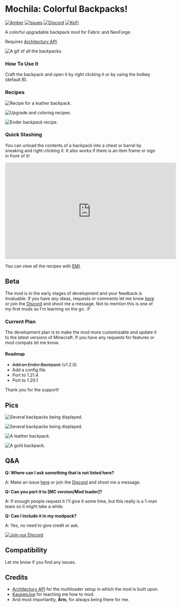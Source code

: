 # Mochila: Colorful Backpacks!



[![Amber](https://img.shields.io/badge/Amber-iamkaf?style=for-the-badge&label=Requires&color=%23ebb134)](https://modrinth.com/mod/amber)
[![Issues](https://img.shields.io/github/issues/iamkaf/mod-issues?style=for-the-badge&color=%23eee)](https://github.com/iamkaf/mod-issues)
[![Discord](https://img.shields.io/discord/1207469438719492176?style=for-the-badge&logo=discord&label=DISCORD&color=%235865F2)](https://discord.gg/HV5WgTksaB)
[![KoFi](https://img.shields.io/badge/KoFi-iamkaf?style=for-the-badge&logo=kofi&logoColor=%2330d1e3&label=Support%20Me&color=%2330d1e3)](https://ko-fi.com/iamkaffe)

A colorful upgradable backpack mod for Fabric and NeoForge.

Requires [Architectury API](https://modrinth.com/mod/architectury-api).

![A gif of all the backpacks.](https://cdn.modrinth.com/data/cached_images/f4723d0598b20a3229b2d53f5c329c16f14947d5.gif)

### How To Use It

Craft the backpack and open it by right clicking it or by using the hotkey (default B).

### Recipes

![Recipe for a leather backpack.](https://raw.githubusercontent.com/iamkaf/modresources/refs/heads/main/pages/mochila/recipe1.png)

![Upgrade and coloring recipes.](https://raw.githubusercontent.com/iamkaf/modresources/refs/heads/main/pages/mochila/recipe2.png)

![Ender backpack recipe.](https://raw.githubusercontent.com/iamkaf/modresources/refs/heads/main/pages/mochila/screenshot5.png)

### Quick Stashing

You can unload the contents of a backpack into a chest or barrel by sneaking and right-clicking it. It also works if there is an item frame or sign in front of it!

<iframe width="560" height="315" src="https://www.youtube-nocookie.com/embed/i_TbV_Vm6RM" title="YouTube video player" frameborder="0" allow="accelerometer; autoplay; clipboard-write; encrypted-media; gyroscope; picture-in-picture; web-share" allowfullscreen></iframe>

You can view all the recipes with [EMI](https://modrinth.com/mod/emi).


## Beta

The mod is in the early stages of development and your feedback is invaluable. If you have any ideas, requests or comments let me know [here](https://github.com/iamkaf/mod-issues) or join the [Discord](https://discord.gg/HV5WgTksaB) and shoot me a message. Not to mention this is one of my first mods so I'm learning on the go. :P

### Current Plan

The development plan is to make the mod more customizable and update it to the latest versions of Minecraft. If you have any requests for features or mod compats let me know.

#### Roadmap


- ~~Add an Ender Backpack~~ (v1.2.0)
- Add a config file
- Port to 1.21.4
- Port to 1.20.1

Thank you for the support!

## Pics

![Several backpacks being displayed.](https://raw.githubusercontent.com/iamkaf/modresources/refs/heads/main/pages/mochila/screenshot1.png)

![Several backpacks being displayed.](https://raw.githubusercontent.com/iamkaf/modresources/refs/heads/main/pages/mochila/screenshot2.png)

![A leather backpack.](https://raw.githubusercontent.com/iamkaf/modresources/refs/heads/main/pages/mochila/screenshot3.png)

![A gold backpack.](https://raw.githubusercontent.com/iamkaf/modresources/refs/heads/main/pages/mochila/screenshot4.png)

## Q&A

**Q: Where can I ask something that is not listed here?**

A: Make an issue [here](https://github.com/iamkaf/mod-issues) or join the [Discord](https://discord.gg/HV5WgTksaB) and shoot me a message.


**Q: Can you port it to [MC version/Mod loader]?**

A: If enough people request it I'll give it some time, but this really is a 1-man team so it might take a while.


**Q: Can I include it in my modpack?**

A: Yes, no need to give credit or ask.

[![Join our Discord](https://raw.githubusercontent.com/iamkaf/modresources/refs/heads/main/pages/common/discord.png)](https://discord.gg/HV5WgTksaB)

## Compatibility

Let me know if you find any issues.

## Credits

- [Architectury API](https://modrinth.com/mod/architectury-api) for the multiloader setup in which the mod is built upon.
- [KaupenJoe](https://www.youtube.com/@ModdingByKaupenjoe) for teaching me how to mod.
- And most importantly, **Aris**, for always being there for me.

